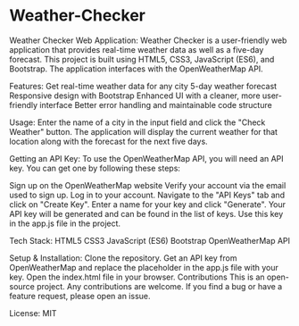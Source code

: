 # Weather-Checker
Weather Checker Web Application:
Weather Checker is a user-friendly web application that provides real-time weather data as well as a five-day forecast. This project is built using HTML5, CSS3, JavaScript (ES6), and Bootstrap. The application interfaces with the OpenWeatherMap API.

Features:
Get real-time weather data for any city
5-day weather forecast
Responsive design with Bootstrap
Enhanced UI with a cleaner, more user-friendly interface
Better error handling and maintainable code structure

Usage:
Enter the name of a city in the input field and click the "Check Weather" button. The application will display the current weather for that location along with the forecast for the next five days.

Getting an API Key:
To use the OpenWeatherMap API, you will need an API key. You can get one by following these steps:

Sign up on the OpenWeatherMap website
Verify your account via the email used to sign up.
Log in to your account.
Navigate to the "API Keys" tab and click on "Create Key".
Enter a name for your key and click "Generate".
Your API key will be generated and can be found in the list of keys.
Use this key in the app.js file in the project.

Tech Stack:
HTML5
CSS3
JavaScript (ES6)
Bootstrap
OpenWeatherMap API

Setup & Installation:
Clone the repository.
Get an API key from OpenWeatherMap and replace the placeholder in the app.js file with your key.
Open the index.html file in your browser.
Contributions
This is an open-source project. Any contributions are welcome. If you find a bug or have a feature request, please open an issue.

License:
MIT
